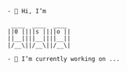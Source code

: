 ```
- 👋 Hi, I’m

 ____  ____  ____
||0 ||||s ||||o ||
||__||||__||||__||
|/__\||/__\||/__\|
                                     
- 🔭 I’m currently working on ...
```       

<!--
**av1z0r/av1z0r** is a ✨ _special_ ✨ repository because its `README.md` (this file) appears on your GitHub profile.

Here are some ideas to get you started:

- 🔭 I’m currently working on ...
- 🌱 I’m currently learning ...
- 👯 I’m looking to collaborate on ...
- 🤔 I’m looking for help with ...
- 💬 Ask me about ...
- 📫 How to reach me: ...
- 😄 Pronouns: ...
- ⚡ Fun fact: ...
-->
